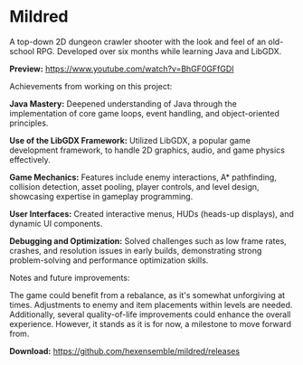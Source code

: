 # Mildred

A top-down 2D dungeon crawler shooter with the look and feel of an old-school RPG. Developed over six months while learning Java and LibGDX.

**Preview:** https://www.youtube.com/watch?v=BhGF0GFfGDI

Achievements from working on this project:

**Java Mastery:** Deepened understanding of Java through the implementation of core game loops, event handling, and object-oriented principles.

**Use of the LibGDX Framework:** Utilized LibGDX, a popular game development framework, to handle 2D graphics, audio, and game physics effectively.

**Game Mechanics:** Features include enemy interactions, A* pathfinding, collision detection, asset pooling, player controls, and level design, showcasing expertise in gameplay programming.

**User Interfaces:** Created interactive menus, HUDs (heads-up displays), and dynamic UI components.

**Debugging and Optimization:** Solved challenges such as low frame rates, crashes, and resolution issues in early builds, demonstrating strong problem-solving and performance optimization skills.

Notes and future improvements:

The game could benefit from a rebalance, as it's somewhat unforgiving at times. Adjustments to enemy and item placements within levels are needed. Additionally, several quality-of-life improvements could enhance the overall experience. However, it stands as it is for now, a milestone to move forward from.

**Download:** https://github.com/hexensemble/mildred/releases
